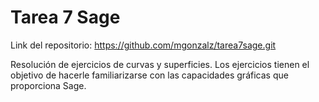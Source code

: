 # Tarea 7 Sage

Link del repositorio: https://github.com/mgonzalz/tarea7sage.git

Resolución de ejercicios de curvas y superficies. Los ejercicios tienen el objetivo de hacerle familiarizarse con las capacidades gráficas que proporciona Sage.
